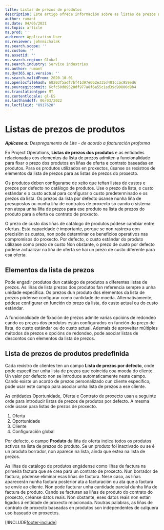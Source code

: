 ```yaml
---
title: Listas de prezos de produtos
description: Este artigo ofrece información sobre as listas de prezos nos prezos do catálogo empregados para ofertas e contratos de proxectos.
author: rumant
ms.date: 04/05/2021
ms.topic: article
ms.prod: ''
audience: Application User
ms.reviewer: johnmichalak
ms.search.scope: ''
ms.custom: ''
ms.assetid: ''
ms.search.region: Global
ms.search.industry: Service industries
ms.author: rumant
ms.dyn365.ops.version: ''
ms.search.validFrom: 2020-10-01
ms.openlocfilehash: 68203f5adf7bf41d97e662e335d481ccac959ed6
ms.sourcegitcommit: 6cfc50d89528df977a8f6a55c1ad39d99800d9b4
ms.translationtype: MT
ms.contentlocale: gl-ES
ms.lasthandoff: 06/03/2022
ms.locfileid: "8917620"
---
```

# <a name="product-price-lists"></a>Listas de prezos de produtos

_**Aplícase a:** Despregamento de Lite - de acordo a facturación proforma_

 En Project Operations, **Listas de prezos dos produtos** e as entidades relacionadas cos elementos da lista de prezos admiten a funcionalidade para fixar o prezo dos produtos en liñas de oferta e contrato baseadas en produtos. Para os produtos utilizados en proxectos, úsanse os rexistros de elementos da lista de prezos para as listas de prezos do proxecto. 

Os produtos deben configurarse de xeito que teñan listas de custos e prezos por defecto no catálogo de produtos. Use o prezo da lista, o custo estándar e o custo actual para configurar o custo predeterminado e os prezos da lista. Os prezos da lista por defecto úsanse nunha liña de presupostos ou nunha liña de contratos de proxecto só cando o sistema non atopa unha liña de prezos para ese produto na lista de prezos do produto para a oferta ou contrato de proxecto.

O prezo de custo das liñas de catálogo de produtos pódese cambiar entre ofertas. Esta capacidade é importante, porque se non rastrexa con precisión os custos, non pode determinar os beneficios operativos nas compromisos do proxecto. Por defecto, o custo estándar do produto utilízase como prezo de custo Non obstante, o prezo de custo por defecto pódese actualizar na liña de oferta se hai un prezo de custo diferente para esa oferta.

## <a name="price-list-items"></a>Elementos da lista de prezos

Pode engadir produtos dun catálogo de produtos a diferentes listas de prezos. As liñas de lista prezos dos produtos fan referencia sempre a unha unidade específica. Os prezos dun produto dos elementos da lista de prezos pódense configurar como cantidade de moeda. Alternativamente, pódese configurar en función do prezo da lista, do custo actual ou do custo estándar.

A funcionalidade de fixación de prezos admite varias opcións de redondeo cando os prezos dos produtos están configurados en función do prezo de lista, do custo estándar ou do custo actual. Ademais de aproveitar múltiples métodos de prezos e opcións de redondeo, pode asociar listas de descontos con elementos da lista de prezos. 

 
## <a name="default-product-price-list"></a>Lista de prezos de produtos predefinida
Cada rexistro de clientes ten un campo **Lista de prezos por defecto**, onde pode especificar unha lista de prezos que coincida coa moeda do cliente. Un valor por defecto non se introduce automaticamente neste campo. Cando existe un acordo de prezos personalizado cun cliente específico, pode usar este campo para asociar unha lista de prezos a ese cliente.

As entidades Oportunidade, Oferta e Contrato de proxecto usan a seguinte orde para introducir listas de prezos de produtos por defecto. A mesma orde úsase para listas de prezos de proxecto.

1.  Oferta
2.  Oportunidade
3.  Cliente
4.  Configuración global 

Por defecto, o campo **Produto** da liña de oferta indica todos os produtos activos na lista de prezos do produto. Se un produto foi inactivado ou se é un produto borrador, non aparece na lista, aínda que estea na lista de prezos. 

As liñas de catálogo de produtos engádense como liñas de factura na primeira factura que se crea para un contrato de proxecto. Nun borrador de factura, pódense eliminar esas liñas de factura. Nese caso, as liñas aparecerán nunha factura posterior ata a facturación ou ata que a factura se envíe ao cliente. Non pode facturar unha cantidade parcial dunha liña de factura de produto. Cando se facturan as liñas de produto do contrato do proxecto, créanse datos reais. Non obstante, eses datos reais non están ligados á entidade de proxecto relacionada. Noutras palabras, as liñas de contrato de proxecto baseadas en produtos son independentes de calquera uso baseado en proxectos. 


[!INCLUDE[footer-include](../includes/footer-banner.md)]
